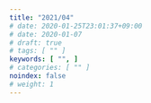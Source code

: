 ```yaml
---
title: "2021/04"
# date: 2020-01-25T23:01:37+09:00
# date: 2020-01-07
# draft: true
# tags: [ "" ]
keywords: [ "", ]
# categories: [ "" ]
noindex: false
# weight: 1
---
```

